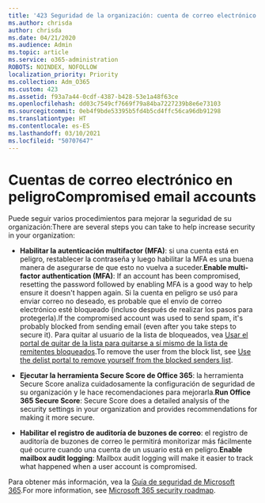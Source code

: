 ```yaml
---
title: '423 Seguridad de la organización: cuenta de correo electrónico en peligro'
ms.author: chrisda
author: chrisda
ms.date: 04/21/2020
ms.audience: Admin
ms.topic: article
ms.service: o365-administration
ROBOTS: NOINDEX, NOFOLLOW
localization_priority: Priority
ms.collection: Adm_O365
ms.custom: 423
ms.assetid: f93a7a44-0cdf-4387-b428-53e1a48f63ce
ms.openlocfilehash: dd03c7549cf7669f79a84ba7227239b8e6e73103
ms.sourcegitcommit: 0eb4f9bde53395b5fd4b5cd4ffc56ca96db91298
ms.translationtype: HT
ms.contentlocale: es-ES
ms.lasthandoff: 03/10/2021
ms.locfileid: "50707647"
---
```

# <a name="compromised-email-accounts"></a><span data-ttu-id="b6c9f-102">Cuentas de correo electrónico en peligro</span><span class="sxs-lookup"><span data-stu-id="b6c9f-102">Compromised email accounts</span></span>

<span data-ttu-id="b6c9f-103">Puede seguir varios procedimientos para mejorar la seguridad de su organización:</span><span class="sxs-lookup"><span data-stu-id="b6c9f-103">There are several steps you can take to help increase security in your organization:</span></span>

- <span data-ttu-id="b6c9f-104">**Habilitar la autenticación multifactor (MFA)**: si una cuenta está en peligro, restablecer la contraseña y luego habilitar la MFA es una buena manera de asegurarse de que esto no vuelva a suceder.</span><span class="sxs-lookup"><span data-stu-id="b6c9f-104">**Enable multi-factor authentication (MFA)**: If an account has been compromised, resetting the password followed by enabling MFA is a good way to help ensure it doesn't happen again.</span></span> <span data-ttu-id="b6c9f-105">Si la cuenta en peligro se usó para enviar correo no deseado, es probable que el envío de correo electrónico esté bloqueado (incluso después de realizar los pasos para protegerla).</span><span class="sxs-lookup"><span data-stu-id="b6c9f-105">If the compromised account was used to send spam, it's probably blocked from sending email (even after you take steps to secure it).</span></span> <span data-ttu-id="b6c9f-106">Para quitar al usuario de la lista de bloqueados, vea [Usar el portal de quitar de la lista para quitarse a sí mismo de la lista de remitentes bloqueados](https://docs.microsoft.com/microsoft-365/security/office-365-security/use-the-delist-portal-to-remove-yourself-from-the-office-365-blocked-senders-lis).</span><span class="sxs-lookup"><span data-stu-id="b6c9f-106">To remove the user from the block list, see [Use the delist portal to remove yourself from the blocked senders list](https://docs.microsoft.com/microsoft-365/security/office-365-security/use-the-delist-portal-to-remove-yourself-from-the-office-365-blocked-senders-lis).</span></span>

- <span data-ttu-id="b6c9f-107">**Ejecutar la herramienta Secure Score de Office 365**: la herramienta Secure Score analiza cuidadosamente la configuración de seguridad de su organización y le hace recomendaciones para mejorarla.</span><span class="sxs-lookup"><span data-stu-id="b6c9f-107">**Run Office 365 Secure Score**: Secure Score does a detailed analysis of the security settings in your organization and provides recommendations for making it more secure.</span></span>

- <span data-ttu-id="b6c9f-108">**Habilitar el registro de auditoría de buzones de correo**: el registro de auditoría de buzones de correo le permitirá monitorizar más fácilmente qué ocurre cuando una cuenta de un usuario está en peligro.</span><span class="sxs-lookup"><span data-stu-id="b6c9f-108">**Enable mailbox audit logging**: Mailbox audit logging will make it easier to track what happened when a user account is compromised.</span></span>

<span data-ttu-id="b6c9f-109">Para obtener más información, vea la [Guía de seguridad de Microsoft 365](https://docs.microsoft.com/microsoft-365/security/office-365-security/security-roadmap).</span><span class="sxs-lookup"><span data-stu-id="b6c9f-109">For more information, see [Microsoft 365 security roadmap](https://docs.microsoft.com/microsoft-365/security/office-365-security/security-roadmap).</span></span>
